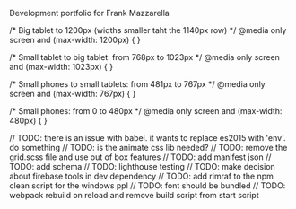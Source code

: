 Development portfolio for Frank Mazzarella

/* Big tablet to 1200px (widths smaller taht the 1140px row) */
@media only screen and (max-width: 1200px) { }

/* Small tablet to big tablet: from 768px to 1023px */
@media only screen and (max-width: 1023px) { }

/* Small phones to small tablets: from 481px to 767px */
@media only screen and (max-width: 767px) { }

/* Small phones: from 0 to 480px */
@media only screen and (max-width: 480px) { }


// TODO: there is an issue with babel. it wants to replace es2015 with 'env'. do something
// TODO: is the animate css lib needed?
// TODO: remove the grid.scss file and use out of box features
// TODO: add manifest json
// TODO: add schema
// TODO: lighthouse testing
// TODO: make decision about firebase tools in dev dependency
// TODO: add rimraf to the npm clean script for the windows ppl
// TODO: font should be bundled
// TODO: webpack rebuild on reload and remove build script from start script
